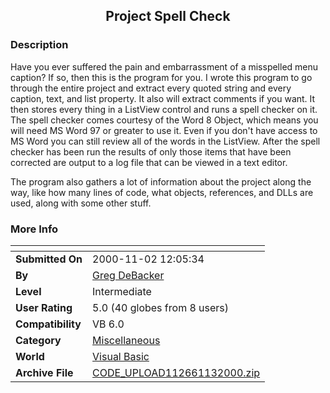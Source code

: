 ﻿<div align="center">

## Project Spell Check


</div>

### Description

Have you ever suffered the pain and embarrassment of a misspelled menu caption? If so, then this is the program for you. I wrote this program to go through the entire project and extract every quoted string and every caption, text, and list property. It also will extract comments if you want. It then stores every thing in a ListView control and runs a spell checker on it. The spell checker comes courtesy of the Word 8 Object, which means you will need MS Word 97 or greater to use it. Even if you don't have access to MS Word you can still review all of the words in the ListView. After the spell checker has been run the results of only those items that have been corrected are output to a log file that can be viewed in a text editor.

The program also gathers a lot of information about the project along the way, like how many lines of code, what objects, references, and DLLs are used, along with some other stuff.
 
### More Info
 


<span>             |<span>
---                |---
**Submitted On**   |2000-11-02 12:05:34
**By**             |[Greg DeBacker](https://github.com/Planet-Source-Code/PSCIndex/blob/master/ByAuthor/greg-debacker.md)
**Level**          |Intermediate
**User Rating**    |5.0 (40 globes from 8 users)
**Compatibility**  |VB 6\.0
**Category**       |[Miscellaneous](https://github.com/Planet-Source-Code/PSCIndex/blob/master/ByCategory/miscellaneous__1-1.md)
**World**          |[Visual Basic](https://github.com/Planet-Source-Code/PSCIndex/blob/master/ByWorld/visual-basic.md)
**Archive File**   |[CODE\_UPLOAD112661132000\.zip](https://github.com/Planet-Source-Code/greg-debacker-project-spell-check__1-12509/archive/master.zip)








